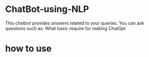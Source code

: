 # ChatBot-using-NLP
This chatbot provides answers related to your queries. You can ask questions such as:
What basic require for making ChatGpt
# how to use 
